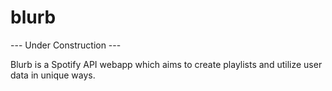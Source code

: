# blurb

--- Under Construction ---

Blurb is a Spotify API webapp which aims to create playlists and utilize user data in unique ways.
